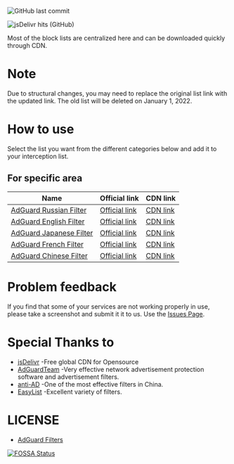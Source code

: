 ![GitHub last commit](https://img.shields.io/github/last-commit/bmyjacks/adlists?label=LAST%20UPDATE&style=for-the-badge)

![jsDelivr hits (GitHub)](https://img.shields.io/jsdelivr/gh/hm/bmyjacks/adlists?label=downloads&style=for-the-badge)

Most of the block lists are centralized here and can be downloaded quickly through CDN.

# Note

Due to structural changes, you may need to replace the original list link with the updated link. The old list will be deleted on January 1, 2022.

# How to use

Select the list you want from the different categories below and add it to your interception list.

## For specific area

| Name                                                         | Official link                                                | CDN link     |
| ------------------------------------------------------------ | ------------------------------------------------------------ | ------------ |
| [AdGuard Russian Filter](https://github.com/AdguardTeam/FiltersRegistry/tree/master/filters/filter_1_Russian) | [Official link](https://raw.githubusercontent.com/AdguardTeam/FiltersRegistry/master/filters/filter_1_Russian/filter.txt) | [CDN link]() |
| [AdGuard English Filter](https://github.com/AdguardTeam/FiltersRegistry/tree/master/filters/filter_2_English) | [Official link](https://raw.githubusercontent.com/AdguardTeam/FiltersRegistry/master/filters/filter_2_English/filter.txt) | [CDN link]() |
| [AdGuard Japanese Filter](https://github.com/AdguardTeam/FiltersRegistry/tree/master/filters/filter_7_Japanese) | [Official link](https://raw.githubusercontent.com/AdguardTeam/FiltersRegistry/master/filters/filter_7_Japanese/filter.txt) | [CDN link]() |
| [AdGuard French Filter](https://github.com/AdguardTeam/FiltersRegistry/tree/master/filters/filter_16_French) | [Official link](https://raw.githubusercontent.com/AdguardTeam/FiltersRegistry/master/filters/filter_16_French/filter.txt) | [CDN link]() |
| [AdGuard Chinese Filter](https://github.com/AdguardTeam/FiltersRegistry/tree/master/filters/filter_224_Chinese) | [Official link](https://raw.githubusercontent.com/AdguardTeam/FiltersRegistry/master/filters/filter_224_Chinese/filter.txt) | [CDN link]() |

# Problem feedback

If you find that some of your services are not working properly in use, please take a screenshot and submit it it to us. Use the [Issues Page](https://github.com/bmyjacks/adlists/issues).

# Special Thanks to

* [jsDelivr](https://www.jsdelivr.com/) -Free global CDN for Opensource
* [AdGuardTeam](https://github.com/AdguardTeam) -Very effective network advertisement protection software and advertisement filters.
* [anti-AD](https://github.com/privacy-protection-tools/anti-AD) -One of the most effective filters in China.
* [EasyList](https://easylist.to/) -Excellent variety of filters.

# LICENSE

* [AdGuard Filters](https://github.com/AdguardTeam/AdguardFilters/blob/master/LICENSE)

[![FOSSA Status](https://app.fossa.com/api/projects/git%2Bgithub.com%2Fbmyjacks%2Fadlists.svg?type=large)](https://app.fossa.com/projects/git%2Bgithub.com%2Fbmyjacks%2Fadlists?ref=badge_large)
